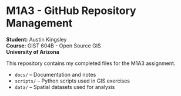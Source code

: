 # M1A3 - GitHub Repository Management

**Student:** Austin Kingsley  
**Course:** GIST 604B - Open Source GIS  
**University of Arizona**

This repository contains my completed files for the M1A3 assignment.

- `docs/` – Documentation and notes  
- `scripts/` – Python scripts used in GIS exercises  
- `data/` – Spatial datasets used for analysis
